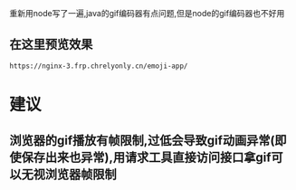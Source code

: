 重新用node写了一遍,java的gif编码器有点问题,但是node的gif编码器也不好用
## 在这里预览效果
```
https://nginx-3.frp.chrelyonly.cn/emoji-app/
```
# 建议
## 浏览器的gif播放有帧限制,过低会导致gif动画异常(即使保存出来也异常),用请求工具直接访问接口拿gif可以无视浏览器帧限制
